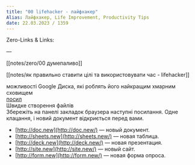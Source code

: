 ```yaml
---
title: "00 lifehacker - лайфхакер"
Alias: Лайфхакер, Life Improvement, Productivity Tips
date: 22.03.2023 / 1359  
---
```

Zero-Links & Links:  


—  

[[notes/zero/00 думепаливо]]

[[notes/як правильно ставити цілі та використовувати час - lifehacker]]

можливості Google Диска, які роблять його найкращим хмарним сховищем  
[посил](https://lifehacker.ru/funkcii-google-diska/)  
Швидке створення файлів  
Збережіть на панелі закладок браузера наступні посилання. Одне клацання, і новий документ відкриється перед вами.
- [http://doc.new](http://doc.new/) — новый документ.
- [http://sheets.new](http://sheets.new/) — новая таблица.
- [http://deck.new](http://deck.new/) — новая презентация.
- [http://site.new](http://site.new/) — новый сайт.
- [http://form.new](http://form.new/) — новая форма опроса.

